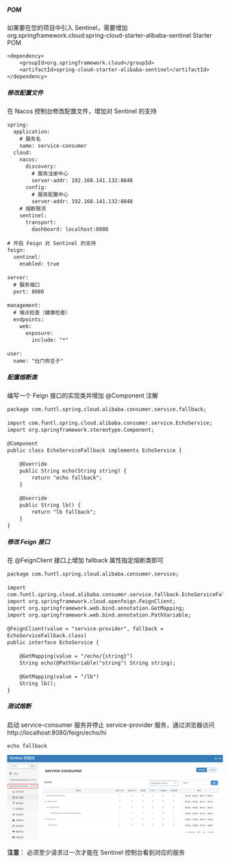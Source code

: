 ##### POM

如果要在您的项目中引入 Sentinel，需要增加 org.springframework.cloud:spring-cloud-starter-alibaba-sentinel Starter POM

```
<dependency>
    <groupId>org.springframework.cloud</groupId>
    <artifactId>spring-cloud-starter-alibaba-sentinel</artifactId>
</dependency>
```

##### 修改配置文件

在 Nacos 控制台修改配置文件，增加对 Sentinel 的支持

```
spring:
  application:
    # 服务名
    name: service-consumer
  cloud:
    nacos:
      discovery:
        # 服务注册中心
        server-addr: 192.168.141.132:8848
      config:
        # 服务配置中心
        server-addr: 192.168.141.132:8848
    # 熔断限流
    sentinel:
      transport:
        dashboard: localhost:8888
        
# 开启 Feign 对 Sentinel 的支持
feign:
  sentinel:
    enabled: true
    
server:
  # 服务端口
  port: 8080
  
management:
  # 端点检查（健康检查）
  endpoints:
    web:
      exposure:
        include: "*"
        
user:
  name: "灶门祢豆子"
```

##### 配置熔断类

编写一个 Feign 接口的实现类并增加 @Component 注解

```
package com.funtl.spring.cloud.alibaba.consumer.service.fallback;

import com.funtl.spring.cloud.alibaba.consumer.service.EchoService;
import org.springframework.stereotype.Component;

@Component
public class EchoServiceFallback implements EchoService {

    @Override
    public String echo(String string) {
        return "echo fallback";
    }

    @Override
    public String lb() {
        return "lb fallback";
    }
}
```

##### 修改 Feign 接口

在 @FeignClient 接口上增加 fallback 属性指定熔断类即可

```
package com.funtl.spring.cloud.alibaba.consumer.service;

import com.funtl.spring.cloud.alibaba.consumer.service.fallback.EchoServiceFallback;
import org.springframework.cloud.openfeign.FeignClient;
import org.springframework.web.bind.annotation.GetMapping;
import org.springframework.web.bind.annotation.PathVariable;

@FeignClient(value = "service-provider", fallback = EchoServiceFallback.class)
public interface EchoService {

    @GetMapping(value = "/echo/{string}")
    String echo(@PathVariable("string") String string);

    @GetMapping(value = "/lb")
    String lb();
}
```

##### 测试熔断

启动 service-consumer 服务并停止 service-provider 服务，通过浏览器访问 http://localhost:8080/feign/echo/hi

```
echo fallback
```

![](../img/08-00000024.png)

**注意**： 必须至少请求过一次才能在 Sentinel 控制台看到对应的服务
